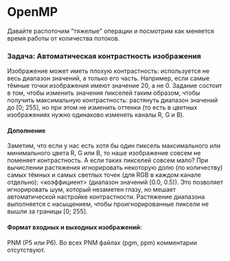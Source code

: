 # OpenMP

Давайте распоточим "тяжелые" операции и посмотрим как меняется время работы от количества потоков.

### Задача: Автоматическая контрастность изображения 

Изображение может иметь плохую контрастность: используется не весь диапазон значений, а только его часть. Например, если самые тёмные точки изображения имеют значение 20, а не 0. 
Задание состоит в том, чтобы изменить значения пикселей таким образом, чтобы получить максимальную контрастность: растянуть диапазон значений до [0; 255], но при этом не изменить оттенки (то есть в цветных изображениях нужно одинаково изменять каналы R, G и B).

#### Дополнение
Заметим, что если у нас есть хотя бы один пиксель максимального или минимального цвета R, G или B, то наше изображение совсем не поменяет контрастность. А если таких пикселей совсем мало? При вычислении растяжения игнорировать некоторую долю (по количеству) самых тёмных и самых светлых точек (для RGB в каждом канале отдельно): <коэффициент> (диапазон значений [0.0, 0.5)). Это позволяет игнорировать шум, который незаметен глазу, но мешает автоматической настройке контрастности. Растяжение диапазона выполняется с насыщением, чтобы проигнорированные пиксели не вышли за границы [0; 255].

#### Формат входных и выходных изображений:
PNM (P5 или P6). Во всех PNM файлах (pgm, ppm) комментарии отсутствуют.
